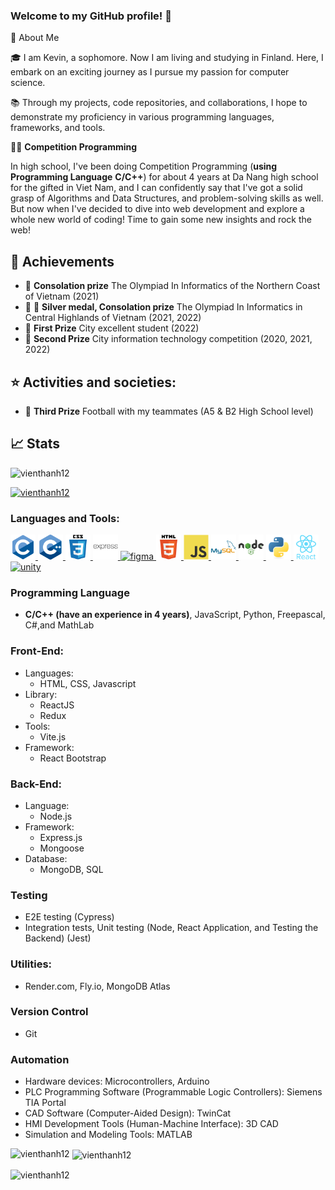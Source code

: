 ### Welcome to my GitHub profile! 👋
🚀 About Me

🎓 I am Kevin, a sophomore. Now I am living and studying in Finland. Here, I embark on an exciting journey as I pursue my passion for computer science. 

📚 Through my projects, code repositories, and collaborations, I hope to demonstrate my proficiency in various programming languages, frameworks, and tools. 

👨‍💻 **Competition Programming**

In high school, I've been doing Competition Programming (**using** **Programming Language** **C/C++**) for about 4 years at Da Nang high school for the gifted in Viet Nam, and I can confidently say that I've got a solid grasp of Algorithms and Data Structures, and problem-solving skills as well. But now when I've decided to dive into web development and explore a whole new world of coding! Time to gain some new insights and rock the web!

## 🏅 Achievements
- 🤝 **Consolation prize** The Olympiad In Informatics of the Northern Coast of Vietnam (2021)
- 🥈 🤝 **Silver medal, Consolation prize** The Olympiad In Informatics in Central Highlands of Vietnam (2021, 2022)
- 🥇 **First Prize** City excellent student (2022)
- 🥈 **Second Prize** City information technology competition (2020, 2021, 2022)

## ⭐ Activities and societies: 
-   🥉 **Third Prize** Football with my teammates (A5 & B2 High School level)

## 📈 Stats

<p align="left"> <img src="https://komarev.com/ghpvc/?username=vienthanh12&label=Profile%20views&color=0e75b6&style=flat" alt="vienthanh12" /> </p>

<p align="left"> <a href="https://github.com/ryo-ma/github-profile-trophy"><img src="https://github-profile-trophy.vercel.app/?username=vienthanh12" alt="vienthanh12" /></a> </p>
</a> </p>

</p>


<h3 align="left">Languages and Tools:</h3>
<p align="left"> <a href="https://www.cprogramming.com/" target="_blank" rel="noreferrer"> <img src="https://raw.githubusercontent.com/devicons/devicon/master/icons/c/c-original.svg" alt="c" width="40" height="40"/> </a> <a href="https://www.w3schools.com/cpp/" target="_blank" rel="noreferrer"> <img src="https://raw.githubusercontent.com/devicons/devicon/master/icons/cplusplus/cplusplus-original.svg" alt="cplusplus" width="40" height="40"/> </a> <a href="https://www.w3schools.com/css/" target="_blank" rel="noreferrer"> <img src="https://raw.githubusercontent.com/devicons/devicon/master/icons/css3/css3-original-wordmark.svg" alt="css3" width="40" height="40"/> </a> <a href="https://expressjs.com" target="_blank" rel="noreferrer"> <img src="https://raw.githubusercontent.com/devicons/devicon/master/icons/express/express-original-wordmark.svg" alt="express" width="40" height="40"/> </a> <a href="https://www.figma.com/" target="_blank" rel="noreferrer"> <img src="https://www.vectorlogo.zone/logos/figma/figma-icon.svg" alt="figma" width="40" height="40"/> </a> <a href="https://www.w3.org/html/" target="_blank" rel="noreferrer"> <img src="https://raw.githubusercontent.com/devicons/devicon/master/icons/html5/html5-original-wordmark.svg" alt="html5" width="40" height="40"/> </a> <a href="https://developer.mozilla.org/en-US/docs/Web/JavaScript" target="_blank" rel="noreferrer"> <img src="https://raw.githubusercontent.com/devicons/devicon/master/icons/javascript/javascript-original.svg" alt="javascript" width="40" height="40"/> </a> <a href="https://www.mysql.com/" target="_blank" rel="noreferrer"> <img src="https://raw.githubusercontent.com/devicons/devicon/master/icons/mysql/mysql-original-wordmark.svg" alt="mysql" width="40" height="40"/> </a> <a href="https://nodejs.org" target="_blank" rel="noreferrer"> <img src="https://raw.githubusercontent.com/devicons/devicon/master/icons/nodejs/nodejs-original-wordmark.svg" alt="nodejs" width="40" height="40"/> </a> <a href="https://www.python.org" target="_blank" rel="noreferrer"> <img src="https://raw.githubusercontent.com/devicons/devicon/master/icons/python/python-original.svg" alt="python" width="40" height="40"/> </a> <a href="https://reactjs.org/" target="_blank" rel="noreferrer"> <img src="https://raw.githubusercontent.com/devicons/devicon/master/icons/react/react-original-wordmark.svg" alt="react" width="40" height="40"/> </a> <a href="https://unity.com/" target="_blank" rel="noreferrer"> <img src="https://www.vectorlogo.zone/logos/unity3d/unity3d-icon.svg" alt="unity" width="40" height="40"/> </a> </p>

### Programming Language
- **C/C++ (have an experience in 4 years)**, JavaScript, Python, Freepascal, C#,and MathLab
### Front-End: 
- Languages:
  - HTML, CSS, Javascript
- Library:
  - ReactJS
  - Redux
- Tools:
  - Vite.js
- Framework:
  - React Bootstrap
### Back-End:
- Language:
  - Node.js 
- Framework:
    - Express.js
    - Mongoose
- Database:
  - MongoDB, SQL
### Testing
- E2E testing (Cypress)
- Integration tests, Unit testing (Node, React Application, and Testing the Backend) (Jest)
### Utilities:
- Render.com, Fly.io, MongoDB Atlas
### Version Control
- Git

### Automation
- Hardware devices: Microcontrollers, Arduino
- PLC Programming Software (Programmable Logic Controllers): Siemens TIA Portal
- CAD Software (Computer-Aided Design): TwinCat
- HMI Development Tools (Human-Machine Interface): 3D CAD
- Simulation and Modeling Tools: MATLAB

<p><img align="left" src="https://github-readme-stats.vercel.app/api/top-langs?username=vienthanh12&show_icons=true&locale=en&layout=compact" alt="vienthanh12" /></p>

<p>&nbsp;<img align="center" src="https://github-readme-stats.vercel.app/api?username=vienthanh12&show_icons=true&locale=en" alt="vienthanh12" /></p> 

<p><img align="center" src="https://github-readme-streak-stats.herokuapp.com/?user=vienthanh12&" alt="vienthanh12" /></p>
